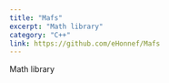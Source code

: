 ```yaml
---
title: "Mafs"
excerpt: "Math library"
category: "C++"
link: https://github.com/eHonnef/Mafs
---
```


Math library
